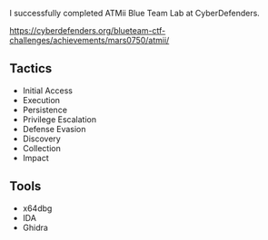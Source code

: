 I successfully completed ATMii Blue Team Lab at CyberDefenders.

https://cyberdefenders.org/blueteam-ctf-challenges/achievements/mars0750/atmii/ 

## Tactics
- Initial Access
- Execution
- Persistence
- Privilege Escalation
- Defense Evasion
- Discovery
- Collection
- Impact

## Tools
- x64dbg
- IDA
- Ghidra
